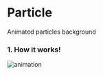 # Particle
Animated particles background
### 1. How it works!
![animation](https://github.com/therealpanda98/Particle/blob/master/web.gif)
